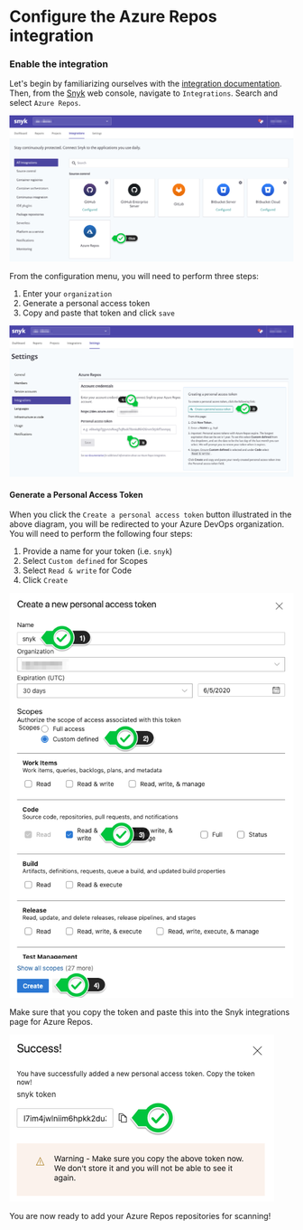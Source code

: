 # Configure the Azure Repos integration

### Enable the integration

Let's begin by familiarizing ourselves with the [integration documentation](https://support.snyk.io/hc/en-us/articles/360004002198-Azure-Repos-integration). Then, from the [Snyk](https://snyk.io) web console, navigate to `Integrations`. Search and select `Azure Repos`. 

![](../../../../.gitbook/assets/snyk_integrations_09.png)

From the configuration menu, you will need to perform three steps:

1. Enter your `organization`
2. Generate a personal access token
3. Copy and paste that token and click `save`

![](../../../../.gitbook/assets/snyk_integrations_10.png)

#### Generate a Personal Access Token

When you click the `Create a personal access token` button illustrated in the above diagram, you will be redirected to your Azure DevOps organization. You will need to perform the following four steps:

1. Provide a name for your token \(i.e. `snyk`\)
2. Select `Custom defined` for Scopes
3. Select `Read & write` for Code
4. Click `Create`

![](../../../../.gitbook/assets/azure_tokens_01.png)

Make sure that you copy the token and paste this into the Snyk integrations page for Azure Repos.

![](../../../../.gitbook/assets/azure_tokens_02.png)

You are now ready to add your Azure Repos repositories for scanning!

